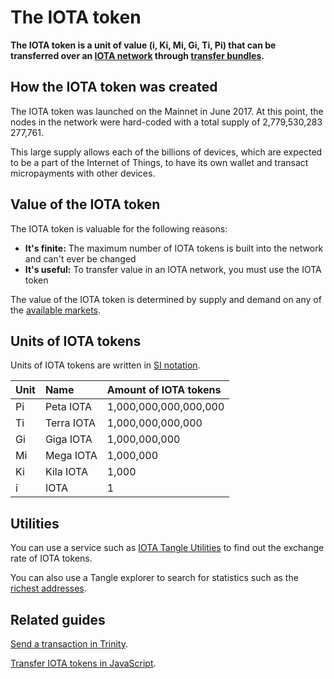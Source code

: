# The IOTA token

**The IOTA token is a unit of value (i, Ki, Mi, Gi, Ti, Pi) that can be transferred over an [IOTA network](../network/iota-networks.md) through [transfer bundles](../transactions/bundles.md).**

## How the IOTA token was created

The IOTA token was launched on the Mainnet in June 2017. At this point, the nodes in the network were hard-coded with a total supply of 2,779,530,283 277,761.

This large supply allows each of the billions of devices, which are expected to be a part of the Internet of Things, to have its own wallet and transact micropayments with other devices.

## Value of the IOTA token

The IOTA token is valuable for the following reasons:

- **It's finite:** The maximum number of IOTA tokens is built into the network and can't ever be changed
- **It's useful:** To transfer value in an IOTA network, you must use the IOTA token

The value of the IOTA token is determined by supply and demand on any of the [available markets](https://coinmarketcap.com/currencies/iota/#markets).

## Units of IOTA tokens

Units of IOTA tokens are written in [SI notation](https://en.wikipedia.org/wiki/Metric_prefix).

| **Unit** | **Name**       | **Amount of IOTA tokens**              |
| :---- | :---------- | :--------------------- |
| Pi   | Peta IOTA  | 1,000,000,000,000,000 |
| Ti   | Terra IOTA | 1,000,000,000,000     |
| Gi   | Giga IOTA  | 1,000,000,000         |
| Mi   | Mega IOTA  | 1,000,000             |
| Ki   | Kila IOTA  | 1,000                 |
| i    | IOTA       | 1                     |

## Utilities

You can use a service such as [IOTA Tangle Utilities](https://utils.iota.org/currency-conversion) to find out the exchange rate of IOTA tokens.

You can also use a Tangle explorer to search for statistics such as the [richest addresses](https://thetangle.org/statistics/richest-addresses).

## Related guides

[Send a transaction in Trinity](root://wallets/0.1/trinity/how-to-guides/send-a-transaction.md).

[Transfer IOTA tokens in JavaScript](root://client-libraries/0.1/workshops/js/transfer-iota-tokens.md).